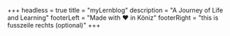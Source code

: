 +++
headless = true
title = "myLernblog"
description = "A Journey of Life and Learning"
footerLeft = "Made with ❤️ in Köniz"
footerRight = "this is fusszeile rechts (optional)"
+++
